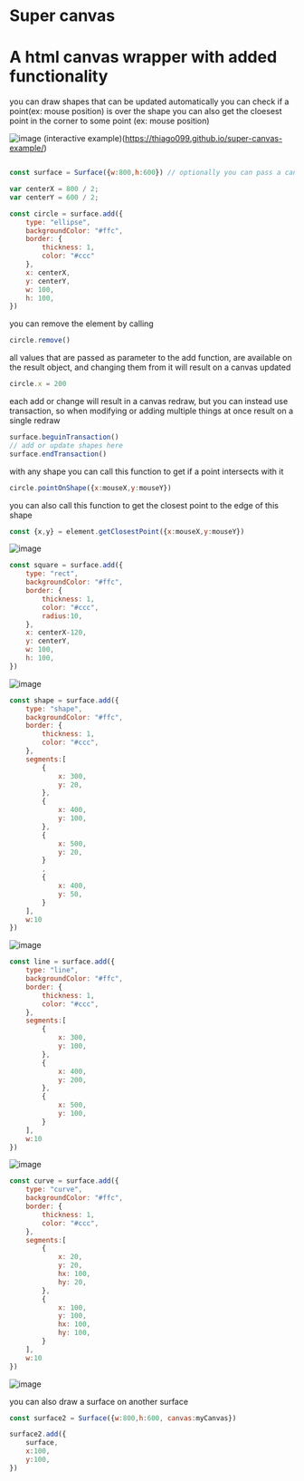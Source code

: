 # Super canvas
# A html canvas wrapper with added functionality

you can draw shapes that can be updated automatically
you can check if a point(ex: mouse position) is over the shape
you can also get the cloesest point in the corner to some point (ex: mouse position)

![image](https://github.com/Thiago099/super-canvas/assets/66787043/27b6b849-233c-4cba-8f76-727aaeff4282)
(interactive example)(https://thiago099.github.io/super-canvas-example/)

```js

const surface = Surface({w:800,h:600}) // optionally you can pass a canvas as parameter

var centerX = 800 / 2;
var centerY = 600 / 2;

const circle = surface.add({
    type: "ellipse",
    backgroundColor: "#ffc",
    border: {
        thickness: 1,
        color: "#ccc"
    },
    x: centerX,
    y: centerY,
    w: 100,
    h: 100,
})
```

you can remove the element by calling
```js
circle.remove()
```

all values that are passed as parameter to the add function, are available on the result object,
and changing them from it will result on a canvas updated
```js
circle.x = 200
```

each add or change will result in a canvas redraw, but you can instead use transaction, so when
modifying or adding multiple things at once result on a single redraw
```js
surface.beguinTransaction()
// add or update shapes here
surface.endTransaction()
```

with any shape you can call this function to get if a point intersects with it
```js
circle.pointOnShape({x:mouseX,y:mouseY})
```

you can also call this function to get the closest point to the edge of this shape
```js
const {x,y} = element.getClosestPoint({x:mouseX,y:mouseY})
```


![image](https://github.com/Thiago099/canvas-supercharged/assets/66787043/fce29c44-bf00-4fe2-86a0-94da624a726f)
```js
const square = surface.add({
    type: "rect",
    backgroundColor: "#ffc",
    border: {
        thickness: 1,
        color: "#ccc",
        radius:10,
    },
    x: centerX-120,
    y: centerY,
    w: 100,
    h: 100,
})
```
![image](https://github.com/Thiago099/canvas-supercharged/assets/66787043/190e9961-2bb7-41ac-8ed1-4b7cfc183f78)
```js
const shape = surface.add({
    type: "shape",
    backgroundColor: "#ffc",
    border: {
        thickness: 1,
        color: "#ccc",
    },
    segments:[
        {
            x: 300,
            y: 20,
        },
        {
            x: 400,
            y: 100,
        },
        {
            x: 500,
            y: 20,
        }
        ,
        {
            x: 400,
            y: 50,
        }
    ],
    w:10
})
```
![image](https://github.com/Thiago099/canvas-supercharged/assets/66787043/62125939-4c48-438f-99a0-ab729a432189)
```js
const line = surface.add({
    type: "line",
    backgroundColor: "#ffc",
    border: {
        thickness: 1,
        color: "#ccc",
    },
    segments:[
        {
            x: 300,
            y: 100,
        },
        {
            x: 400,
            y: 200,
        },
        {
            x: 500,
            y: 100,
        }
    ],
    w:10
})
```
![image](https://github.com/Thiago099/canvas-supercharged/assets/66787043/2190c782-6fb5-4745-b419-2a9a966fb3a0)
```js
const curve = surface.add({
    type: "curve",
    backgroundColor: "#ffc",
    border: {
        thickness: 1,
        color: "#ccc",
    },
    segments:[
        {
            x: 20,
            y: 20,
            hx: 100,
            hy: 20,
        },
        {
            x: 100,
            y: 100,
            hx: 100,
            hy: 100,
        }
    ],
    w:10
})
```
![image](https://github.com/Thiago099/canvas-supercharged/assets/66787043/629fa4dd-f591-4bbd-aa35-0ec9f55c6876)

you can also draw a surface on another surface
```js
const surface2 = Surface({w:800,h:600, canvas:myCanvas})

surface2.add({
    surface,
    x:100,
    y:100,
})

```
